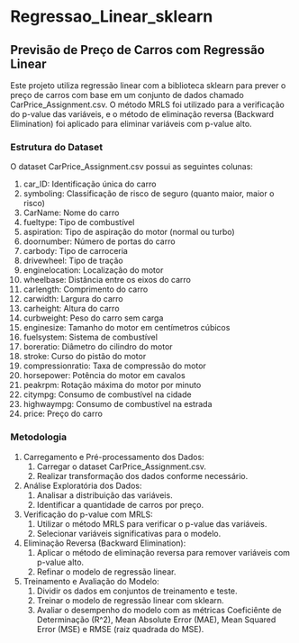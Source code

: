 # Regressao_Linear_sklearn
## Previsão de Preço de Carros com Regressão Linear
Este projeto utiliza regressão linear com a biblioteca sklearn para prever o preço de carros com base em um conjunto de dados chamado CarPrice_Assignment.csv. O método MRLS foi utilizado para a verificação do p-value das variáveis, e o método de eliminação reversa (Backward Elimination) foi aplicado para eliminar variáveis com p-value alto.

### Estrutura do Dataset
O dataset CarPrice_Assignment.csv possui as seguintes colunas:

1. car_ID: Identificação única do carro
2. symboling: Classificação de risco de seguro (quanto maior, maior o risco)
3. CarName: Nome do carro
4. fueltype: Tipo de combustível
5. aspiration: Tipo de aspiração do motor (normal ou turbo)
6. doornumber: Número de portas do carro
7. carbody: Tipo de carroceria
8. drivewheel: Tipo de tração
9. enginelocation: Localização do motor
10. wheelbase: Distância entre os eixos do carro
11. carlength: Comprimento do carro
12. carwidth: Largura do carro
13. carheight: Altura do carro
14. curbweight: Peso do carro sem carga
15. enginesize: Tamanho do motor em centímetros cúbicos
16. fuelsystem: Sistema de combustível
17. boreratio: Diâmetro do cilindro do motor
18. stroke: Curso do pistão do motor
19. compressionratio: Taxa de compressão do motor
20. horsepower: Potência do motor em cavalos
21. peakrpm: Rotação máxima do motor por minuto
22. citympg: Consumo de combustível na cidade 
23. highwaympg: Consumo de combustível na estrada
24. price: Preço do carro

### Metodologia
1. Carregamento e Pré-processamento dos Dados:
    1. Carregar o dataset CarPrice_Assignment.csv.
    2. Realizar transformação dos dados conforme necessário.
2. Análise Exploratória dos Dados:
    1. Analisar a distribuição das variáveis.
    2. Identificar a quantidade de carros por preço.
3. Verificação do p-value com MRLS:
    1. Utilizar o método MRLS para verificar o p-value das variáveis.
    2. Selecionar variáveis significativas para o modelo.
4. Eliminação Reversa (Backward Elimination):
    1. Aplicar o método de eliminação reversa para remover variáveis com p-value alto.
    2. Refinar o modelo de regressão linear.
5. Treinamento e Avaliação do Modelo:
    1. Dividir os dados em conjuntos de treinamento e teste.
    2. Treinar o modelo de regressão linear com sklearn.
    3. Avaliar o desempenho do modelo com as métricas Coeficiênte de Determinação (R^2), Mean Absolute Error (MAE), Mean Squared Error (MSE) e RMSE (raiz quadrada do MSE).
